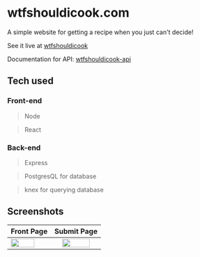 # wtfshouldicook.com
A simple website for getting a recipe when you just can't decide!

See it live at [wtfshouldicook](https://wtfshouldicook.com)

Documentation for API: [wtfshouldicook-api](https://github.com/reifnotreef/wtfshouldicook-api)

## Tech used
### Front-end
> Node

> React
### Back-end
> Express

> PostgresQL for database

> knex for querying database

## Screenshots
| Front Page    | Submit Page   |
| ------------- |:-------------:|
| <img src="https://github.com/reifnotreef/wtfshouldicook/blob/master/Screenshot_20191130-140411~2.png" width="80%">     | <img src="https://github.com/reifnotreef/wtfshouldicook/blob/master/Screenshot_20191130-140419~2.png" width="80%"> |



